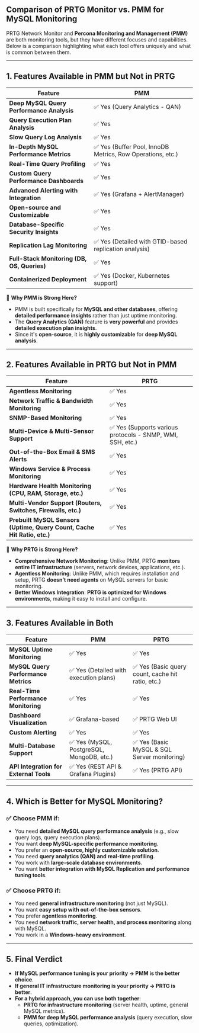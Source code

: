 ## **Comparison of PRTG Monitor vs. PMM for MySQL Monitoring**

PRTG Network Monitor and **Percona Monitoring and Management (PMM)** are both monitoring tools, but they have different focuses and capabilities. Below is a comparison highlighting what each tool offers uniquely and what is common between them.

---

## **1. Features Available in PMM but Not in PRTG**

| Feature                                     | PMM                                                        |
| ------------------------------------------- | ---------------------------------------------------------- |
| **Deep MySQL Query Performance Analysis**   | ✅ Yes (Query Analytics - QAN)                             |
| **Query Execution Plan Analysis**           | ✅ Yes                                                     |
| **Slow Query Log Analysis**                 | ✅ Yes                                                     |
| **In-Depth MySQL Performance Metrics**      | ✅ Yes (Buffer Pool, InnoDB Metrics, Row Operations, etc.) |
| **Real-Time Query Profiling**               | ✅ Yes                                                     |
| **Custom Query Performance Dashboards**     | ✅ Yes                                                     |
| **Advanced Alerting with Integration**      | ✅ Yes (Grafana + AlertManager)                            |
| **Open-source and Customizable**            | ✅ Yes                                                     |
| **Database-Specific Security Insights**     | ✅ Yes                                                     |
| **Replication Lag Monitoring**              | ✅ Yes (Detailed with GTID-based replication analysis)     |
| **Full-Stack Monitoring (DB, OS, Queries)** | ✅ Yes                                                     |
| **Containerized Deployment**                | ✅ Yes (Docker, Kubernetes support)                        |

🔹 **Why PMM is Strong Here?**

- PMM is built specifically for **MySQL and other databases**, offering **detailed performance insights** rather than just uptime monitoring.
- The **Query Analytics (QAN)** feature is **very powerful** and provides **detailed execution plan insights**.
- Since it's **open-source**, it is **highly customizable** for **deep MySQL analysis**.

---

## **2. Features Available in PRTG but Not in PMM**

| Feature                                                                 | PRTG                                                       |
| ----------------------------------------------------------------------- | ---------------------------------------------------------- |
| **Agentless Monitoring**                                                | ✅ Yes                                                     |
| **Network Traffic & Bandwidth Monitoring**                              | ✅ Yes                                                     |
| **SNMP-Based Monitoring**                                               | ✅ Yes                                                     |
| **Multi-Device & Multi-Sensor Support**                                 | ✅ Yes (Supports various protocols - SNMP, WMI, SSH, etc.) |
| **Out-of-the-Box Email & SMS Alerts**                                   | ✅ Yes                                                     |
| **Windows Service & Process Monitoring**                                | ✅ Yes                                                     |
| **Hardware Health Monitoring (CPU, RAM, Storage, etc.)**                | ✅ Yes                                                     |
| **Multi-Vendor Support (Routers, Switches, Firewalls, etc.)**           | ✅ Yes                                                     |
| **Prebuilt MySQL Sensors (Uptime, Query Count, Cache Hit Ratio, etc.)** | ✅ Yes                                                     |

🔹 **Why PRTG is Strong Here?**

- **Comprehensive Network Monitoring**: Unlike PMM, PRTG **monitors entire IT infrastructure** (servers, network devices, applications, etc.).
- **Agentless Monitoring**: Unlike PMM, which requires installation and setup, PRTG **doesn’t need agents** on MySQL servers for basic monitoring.
- **Better Windows Integration**: **PRTG is optimized for Windows environments**, making it easy to install and configure.

---

## **3. Features Available in Both**

| Feature                                | PMM                                       | PRTG                                              |
| -------------------------------------- | ----------------------------------------- | ------------------------------------------------- |
| **MySQL Uptime Monitoring**            | ✅ Yes                                    | ✅ Yes                                            |
| **MySQL Query Performance Metrics**    | ✅ Yes (Detailed with execution plans)    | ✅ Yes (Basic query count, cache hit ratio, etc.) |
| **Real-Time Performance Monitoring**   | ✅ Yes                                    | ✅ Yes                                            |
| **Dashboard Visualization**            | ✅ Grafana-based                          | ✅ PRTG Web UI                                    |
| **Custom Alerting**                    | ✅ Yes                                    | ✅ Yes                                            |
| **Multi-Database Support**             | ✅ Yes (MySQL, PostgreSQL, MongoDB, etc.) | ✅ Yes (Basic MySQL & SQL Server monitoring)      |
| **API Integration for External Tools** | ✅ Yes (REST API & Grafana Plugins)       | ✅ Yes (PRTG API)                                 |

---

## **4. Which is Better for MySQL Monitoring?**

### ✅ **Choose PMM if:**

- You need **detailed MySQL query performance analysis** (e.g., slow query logs, query execution plans).
- You want **deep MySQL-specific performance monitoring**.
- You prefer an **open-source, highly customizable solution**.
- You need **query analytics (QAN) and real-time profiling**.
- You work with **large-scale database environments**.
- You want **better integration with MySQL Replication and performance tuning tools**.

### ✅ **Choose PRTG if:**

- You need **general infrastructure monitoring** (not just MySQL).
- You want **easy setup with out-of-the-box sensors**.
- You prefer **agentless monitoring**.
- You need **network traffic, server health, and process monitoring** along with MySQL.
- You work in a **Windows-heavy environment**.

---

## **5. Final Verdict**

- **If MySQL performance tuning is your priority → PMM is the better choice**.
- **If general IT infrastructure monitoring is your priority → PRTG is better**.
- **For a hybrid approach, you can use both together**:
  - **PRTG for infrastructure monitoring** (server health, uptime, general MySQL metrics).
  - **PMM for deep MySQL performance analysis** (query execution, slow queries, optimization).
